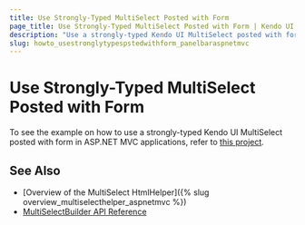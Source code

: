 ```yaml
---
title: Use Strongly-Typed MultiSelect Posted with Form
page_title: Use Strongly-Typed MultiSelect Posted with Form | Kendo UI PanelBar HtmlHelper
description: "Use a strongly-typed Kendo UI MultiSelect posted with form in ASP.NET MVC applications."
slug: howto_usestronglytypespstedwithform_panelbaraspnetmvc
---
```


# Use Strongly-Typed MultiSelect Posted with Form

To see the example on how to use a strongly-typed Kendo UI MultiSelect posted with form in ASP.NET MVC applications, refer to [this project](https://github.com/telerik/ui-for-aspnet-mvc-examples/tree/master/multiselect/strongly-typed-multi-select-posted-with-form).

## See Also

* [Overview of the MultiSelect HtmlHelper]({% slug overview_multiselecthelper_aspnetmvc %})
* [MultiSelectBuilder API Reference](/api/aspnet-mvc/Kendo.Mvc.UI.Fluent/MultiSelectBuilder)
